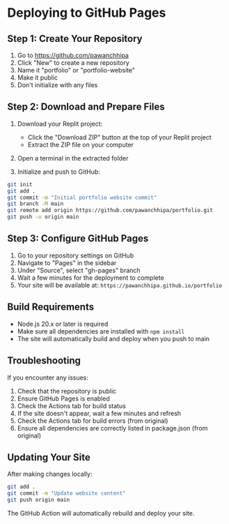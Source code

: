 # Deploying to GitHub Pages

## Step 1: Create Your Repository
1. Go to https://github.com/pawanchhipa
2. Click "New" to create a new repository
3. Name it "portfolio" or "portfolio-website"
4. Make it public
5. Don't initialize with any files

## Step 2: Download and Prepare Files
1. Download your Replit project:
   - Click the "Download ZIP" button at the top of your Replit project
   - Extract the ZIP file on your computer

2. Open a terminal in the extracted folder

3. Initialize and push to GitHub:
```bash
git init
git add .
git commit -m "Initial portfolio website commit"
git branch -M main
git remote add origin https://github.com/pawanchhipa/portfolio.git
git push -u origin main
```

## Step 3: Configure GitHub Pages
1. Go to your repository settings on GitHub
2. Navigate to "Pages" in the sidebar
3. Under "Source", select "gh-pages" branch
4. Wait a few minutes for the deployment to complete
5. Your site will be available at: `https://pawanchhipa.github.io/portfolio`

## Build Requirements
- Node.js 20.x or later is required
- Make sure all dependencies are installed with `npm install`
- The site will automatically build and deploy when you push to main

## Troubleshooting
If you encounter any issues:
1. Check that the repository is public
2. Ensure GitHub Pages is enabled
3. Check the Actions tab for build status
4. If the site doesn't appear, wait a few minutes and refresh
5. Check the Actions tab for build errors (from original)
6. Ensure all dependencies are correctly listed in package.json (from original)


## Updating Your Site
After making changes locally:
```bash
git add .
git commit -m "Update website content"
git push origin main
```
The GitHub Action will automatically rebuild and deploy your site.